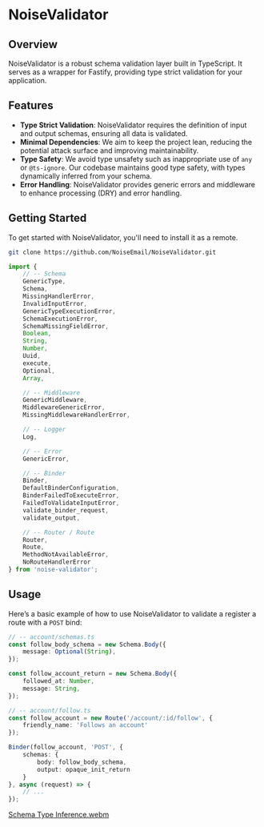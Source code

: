 
# NoiseValidator

## Overview

NoiseValidator is a robust schema validation layer built in TypeScript. It serves as a wrapper for Fastify, providing type strict validation for your application.

## Features

- **Type Strict Validation**: NoiseValidator requires the definition of input and output schemas, ensuring all data is validated.
- **Minimal Dependencies**: We aim to keep the project lean, reducing the potential attack surface and improving maintainability.
- **Type Safety**: We avoid type unsafety such as inappropriate use of `any` or `@ts-ignore`. Our codebase maintains good type safety, with types dynamically inferred from your schema.
- **Error Handling**: NoiseValidator provides generic errors and middleware to enhance processing (DRY) and error handling.

## Getting Started

To get started with NoiseValidator, you'll need to install it as a remote.

```bash
git clone https://github.com/NoiseEmail/NoiseValidator.git
```

```typescript
import { 
	// -- Schema
	GenericType,
	Schema,
	MissingHandlerError,
	InvalidInputError,
	GenericTypeExecutionError,
	SchemaExecutionError,
	SchemaMissingFieldError,
	Boolean,
	String,
	Number,
	Uuid,
	execute,
	Optional,
	Array,

	// -- Middleware
	GenericMiddleware,
	MiddlewareGenericError,
	MissingMiddlewareHandlerError,

	// -- Logger
	Log,

	// -- Error
	GenericError,

	// -- Binder
	Binder,
	DefaultBinderConfiguration,
	BinderFailedToExecuteError,
	FailedToValidateInputError,
	validate_binder_request,
	validate_output,

	// -- Router / Route
	Router,
	Route,
	MethodNotAvailableError,
	NoRouteHandlerError
} from 'noise-validator';
```

## Usage

Here’s a basic example of how to use NoiseValidator to validate a register a route with a `POST` bind:
```typescript
// -- account/schemas.ts
const follow_body_schema = new Schema.Body({
	message: Optional(String),
});

const follow_account_return = new Schema.Body({
	followed_at: Number,
	message: String,
});
```

```typescript
// -- account/follow.ts
const follow_account = new Route('/account/:id/follow', {
	friendly_name: 'Follows an account'
});

Binder(follow_account, 'POST', {
	schemas: {
		body: follow_body_schema,
		output: opaque_init_return
	}
}, async (request) => {
	// ...
});

```
[Schema Type Inference.webm](https://github.com/NoiseEmail/NoiseValidator/assets/83783716/ba6b9f09-10cc-45cc-b386-018cec6e2b2c)



